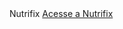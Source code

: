  <meta name="viewport" content="width=device-width, initial-scale=1.0" />
Nutrifix
<a href="nutrifix.html">Acesse a Nutrifix</a>

